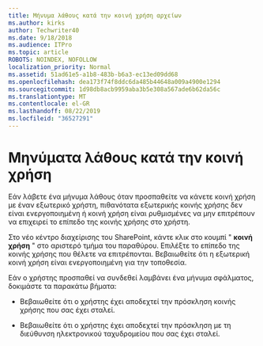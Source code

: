 ```yaml
---
title: Μήνυμα λάθους κατά την κοινή χρήση αρχείων
ms.author: kirks
author: Techwriter40
ms.date: 9/18/2018
ms.audience: ITPro
ms.topic: article
ROBOTS: NOINDEX, NOFOLLOW
localization_priority: Normal
ms.assetid: 51ad61e5-a1b8-483b-b6a3-ec13ed09dd68
ms.openlocfilehash: dea173f74f8ddc6da485b44648a009a4900e1294
ms.sourcegitcommit: 1d98db8acb9959aba3b5e308a567ade6b62da56c
ms.translationtype: MT
ms.contentlocale: el-GR
ms.lasthandoff: 08/22/2019
ms.locfileid: "36527291"
---
```

# <a name="error-messages-when-sharing"></a>Μηνύματα λάθους κατά την κοινή χρήση

Εάν λάβετε ένα μήνυμα λάθους όταν προσπαθείτε να κάνετε κοινή χρήση με έναν εξωτερικό χρήστη, πιθανότατα εξωτερικής κοινής χρήσης δεν είναι ενεργοποιημένη ή κοινή χρήση είναι ρυθμισμένες να μην επιτρέπουν να επιχειρεί το επίπεδο της κοινής χρήσης στο χρήστη.
  
Στο νέο κέντρο διαχείρισης του SharePoint, κάντε κλικ στο κουμπί " **κοινή χρήση** " στο αριστερό τμήμα του παραθύρου. Επιλέξτε το επίπεδο της κοινής χρήσης που θέλετε να επιτρέπονται. Βεβαιωθείτε ότι η εξωτερική κοινή χρήση είναι ενεργοποιημένη για την τοποθεσία. 
  
Εάν ο χρήστης προσπαθεί να συνδεθεί λαμβάνει ένα μήνυμα σφάλματος, δοκιμάστε τα παρακάτω βήματα:
  
- Βεβαιωθείτε ότι ο χρήστης έχει αποδεχτεί την πρόσκληση κοινής χρήσης που σας έχει σταλεί.
    
- Βεβαιωθείτε ότι ο χρήστης έχει αποδεχτεί την πρόσκληση με τη διεύθυνση ηλεκτρονικού ταχυδρομείου που σας έχει σταλεί.
    

